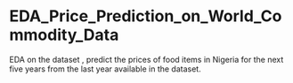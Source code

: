 # EDA_Price_Prediction_on_World_Commodity_Data
EDA on the dataset , predict the prices of food items in Nigeria for the next five years from the last year available in the dataset.
